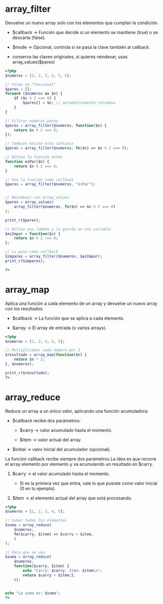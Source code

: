 # array_filter
Devuelve un nuevo array solo con los elementos que cumplan la condición.
- $callback → Función que decide si un elemento se mantiene (true) o se descarta (false).

- $mode → Opcional, controla si se pasa la clave también al callback.

- conserva las claves originales, si quieres reindexar, usas array_values($pares)

```php
<?php
$numeros = [1, 2, 3, 4, 5, 6];

// Forma no "funcional"
$pares = [];
foreach ($numeros as $n) {
    if ($n % 2 === 0) {
        $pares[] = $n; // automáticamente reindexa
    }
}

// Filtrar números pares
$pares = array_filter($numeros, function($n) {
    return $n % 2 === 0;
});

// Tambien existe esta sintaxis
$pares = array_filter($numeros, fn($n) => $n % 2 === 0);

// Defino la función antes
function esPar($n) {
    return $n % 2 === 0;
}

// Uso la función como callback
$pares = array_filter($numeros, "esPar");


// Reindexar con array_values
$pares = array_values(
    array_filter($numeros, fn($n) => $n % 2 === 0)
);

print_r($pares);

// Defino una lambda y la guardo en una variable
$esImpar = function($n) {
    return $n % 2 !== 0;
};

// La paso como callback
$impares = array_filter($numeros, $esImpar);
print_r($impares);

?>

```

# array_map
Aplica una función a cada elemento de un array y devuelve un nuevo array con los resultados.
- $callback → La función que se aplica a cada elemento.

- $array → El array de entrada (o varios arrays).

```php
<?php
$numeros = [1, 2, 3, 4, 5];

// Multiplicamos cada número por 2
$resultado = array_map(function($n) {
    return $n * 2;
}, $numeros);

print_r($resultado);
?>

```

# array_reduce

Reduce un array a un único valor, aplicando una función acumuladora:

- $callback recibe dos parámetros:

    - $carry → valor acumulado hasta el momento.

    - $item → valor actual del array.

- $initial → valor inicial del acumulador (opcional).

La función callback recibe siempre dos parámetros.La idea es que recorre el array elemento por elemento y va acumulando un resultado en $carry.

1. $carry → el valor acumulado hasta el momento.

    - Si es la primera vez que entra, vale lo que pusiste como valor inicial (0 en tu ejemplo).

2. $item → el elemento actual del array que está procesando.

```php
<?php
$numeros = [1, 2, 3, 4, 5];

// Sumar todos los elementos
$suma = array_reduce(
    $numeros,
    fn($carry, $item) => $carry + $item,
    0
);

// Para que se vea
$suma = array_reduce(
    $numeros,
    function($carry, $item) {
        echo "Carry: $carry, Item: $item\n";
        return $carry + $item;},
    0);


echo "La suma es: $suma";
?>
```